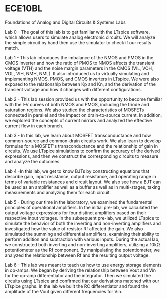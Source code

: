 # ECE10BL
Foundations of Analog and Digital Circuits &amp; Systems Labs

Lab 0 - The goal of this lab is to get familiar with the LTspice software, which allows users to simulate analog electronic circuits. We will analyze the simple circuit by hand then use the simulator to check if our results match.

Lab 1 - This lab introduces the imbalance of the NMOS and PMOS in the CMOS inverter and how the ratio of PMOS to NMOS affects the transient voltage (VTH) and the noise margin parameters in the CMOS (VIL, VOH, VOL, VIH, NMH, NML). It also introduced us to virtually simulating and implementing NMOS, PMOS, and CMOS inverters in LTspice. We were also exposed to the relationship between Kp  and Kn, and the derivation of the transient voltage and how it changes with different configurations.

Lab 2 - This lab session provided us with the opportunity to become familiar with the I-V curves of both NMOS and PMOS, including the triode and saturation regions. We also studied the characteristics of MOSFETs connected in parallel and the impact on drain-to-source current. In addition, we explored the concepts of current mirrors and analyzed the effective current flow in each branch.

Lab 3 - In this lab, we learn about MOSFET transconductance and how common-source and common-drain circuits work. We also learn to develop formulas for a MOSFET's transconductance and the relationship of gain in circuits. We use LTspice simulations to confirm the accuracy of the derived expressions, and then we construct the corresponding circuits to measure and analyze the outcomes.

Lab 4 -In this lab, we get to know BJTs by constructing equations that describe gain, input resistance, output resistance, and operating range in terms of variable resistances and circuit layout. We also see how a BJT can be used as an amplifier as well as a buffer as well as in multi-stages, taking measurements and analyzing them for each circuit.

Lab 5 - During our time in the laboratory, we examined the fundamental principles of operational amplifiers. In the initial pre-lab, we calculated the output voltage expressions for four distinct amplifiers based on their respective input voltages. In the subsequent pre-lab, we utilized LTspice to simulate the behavior of both the inverting and non-inverting amplifiers and investigated how the value of resistor Rf affected the gain. We also simulated the summing and differential amplifiers, examining their ability to perform addition and subtraction with various inputs. During the actual lab, we constructed both inverting and non-inverting amplifiers, utilizing a 10kΩ potentiometer as the Rf component. By manipulating the potentiometer, we analyzed the relationship between Rf and the resulting output voltage.

Lab 6 - This lab was meant to teach us how to use energy storage elements in op-amps. We began by deriving the relationship between Vout and Vin for the op-amp differentiator and the integrator. Then we simulated the circuits using LTspice and confirmed that our derivations matched with our LTspice graphs. In the lab we built the RC differentiator and found the amplitude of the Vout given different frequencies for Vin.
